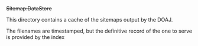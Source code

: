 ~~Sitemap:DataStore~~

This directory contains a cache of the sitemaps output by the DOAJ.

The filenames are timestamped, but the definitive record of the one to serve is provided by the index
